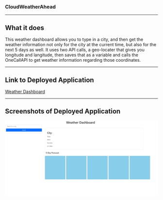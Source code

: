 ### CloudWeatherAhead

---

## What it does

This weather dashboard allows you to type in a city, and then get the weather information not only for the city at the current time, but also for the next 5 days as well. It uses two API calls, a geo-locater that gives you longitude and langitude, then saves that as a variable and calls the OneCallAPI to get weather information regarding those coordinates.

---

## Link to Deployed Application
[Weather Dashboard](https://themanwiththeplan-eng.github.io/CloudyWeatherAhead/)

---

## Screenshots of Deployed Application

![Screenshot of Weather Dashboard](/assets/screenshots/WeatherSS.JPG)